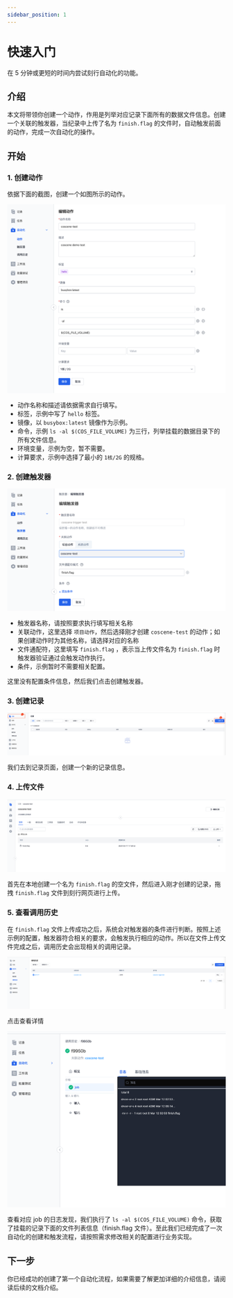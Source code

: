 ```yaml
---
sidebar_position: 1
---
```


# 快速入门

在 5 分钟或更短的时间内尝试刻行自动化的功能。

## 介绍

本文将带领你创建一个动作，作用是列举对应记录下面所有的数据文件信息。创建一个关联的触发器，当纪录中上传了名为 `finish.flag` 的文件时，自动触发前面的动作，完成一次自动化的操作。

## 开始

### 1. 创建动作

依据下面的截图，创建一个如图所示的动作。

![create action](./img/create-action.png)
* 动作名称和描述请依据需求自行填写。
* 标签，示例中写了 `hello` 标签。
* 镜像，以 `busybox:latest` 镜像作为示例。
* 命令，示例 `ls -al $(COS_FILE_VOLUME)` 为三行，列举挂载的数据目录下的所有文件信息。
* 环境变量，示例为空，暂不需要。
* 计算要求，示例中选择了最小的 `1核/2G` 的规格。


### 2. 创建触发器

![create trigger](./img/create-trigger.png)
* 触发器名称，请按照要求执行填写相关名称
* 关联动作，这里选择 `项目动作`，然后选择刚才创建 `coscene-test` 的动作；如果创建动作时为其他名称，请选择对应的名称
* 文件通配符，这里填写 `finish.flag` ，表示当上传文件名为 `finish.flag` 时触发器验证通过会触发动作执行。
* 条件，示例暂时不需要相关配置。

这里没有配置条件信息，然后我们点击创建触发器。

### 3. 创建记录

![create record](./img/create-record.png)

我们去到记录页面，创建一个新的记录信息。

### 4. 上传文件
![upload-file](./img/upload-file.png)

首先在本地创建一个名为 `finish.flag` 的空文件，然后进入刚才创建的记录，拖拽 `finish.flag` 文件到刻行网页进行上传。

### 5. 查看调用历史

在 `finish.flag` 文件上传成功之后，系统会对触发器的条件进行判断。按照上述示例的配置，触发器符合相关的要求，会触发执行相应的动作。所以在文件上传文件完成之后，调用历史会出现相关的调用记录。

![action runs](./img/action-runs.png)

点击查看详情

![action run detail](./img/action-run-detail.png)

查看对应 job 的日志发现，我们执行了 `ls -al $(COS_FILE_VOLUME)` 命令，获取了挂载的记录下面的文件列表信息（finish.flag 文件）。至此我们已经完成了一次自动化的创建和触发流程，请按照需求修改相关的配置进行业务实现。

## 下一步

你已经成功的创建了第一个自动化流程，如果需要了解更加详细的介绍信息，请阅读后续的文档介绍。
